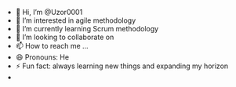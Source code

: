 - 👋 Hi, I’m @Uzor0001
- 👀 I’m interested in agile methodology
- 🌱 I’m currently learning Scrum methodology 
- 💞️ I’m looking to collaborate on 
- 📫 How to reach me ...
- 😄 Pronouns: He
- ⚡ Fun fact: always learning new things and expanding my horizon
- 

<!---
Uzor0001/Uzor0001 is a ✨ special ✨ repository because its `README.md` (this file) appears on your GitHub profile.
You can click the Preview link to take a look at your changes.
--->
